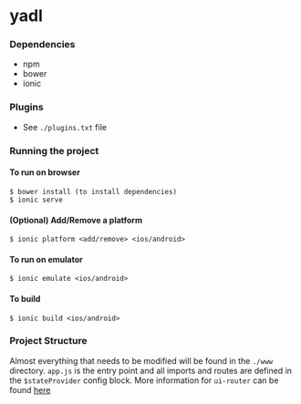 # yadl

### Dependencies
- npm
- bower
- ionic

### Plugins
- See ```./plugins.txt``` file

### Running the project

#### To run on browser
```
$ bower install (to install dependencies)
$ ionic serve
```
#### (Optional) Add/Remove a platform
```
$ ionic platform <add/remove> <ios/android>
```
#### To run on emulator
```
$ ionic emulate <ios/android>
```

#### To build
```
$ ionic build <ios/android>
```


### Project Structure
Almost everything that needs to be modified will be found in the ```./www``` directory. ```app.js``` is the entry point and all imports and routes are defined in the ```$stateProvider``` config block.
More information for ```ui-router``` can be found [here](http://angular-ui.github.io/ui-router/site/#/api/ui.router)

